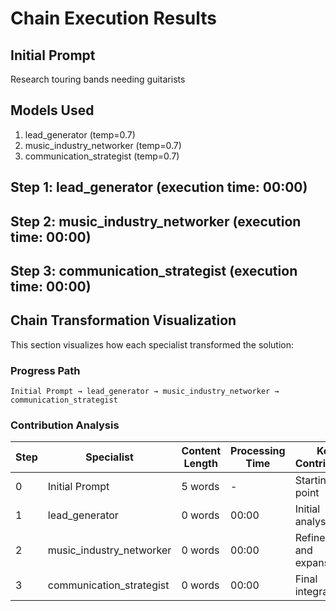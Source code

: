 # Chain Execution Results

## Initial Prompt

Research touring bands needing guitarists

## Models Used

1. lead_generator (temp=0.7)
2. music_industry_networker (temp=0.7)
3. communication_strategist (temp=0.7)

## Step 1: lead_generator (execution time: 00:00)



## Step 2: music_industry_networker (execution time: 00:00)



## Step 3: communication_strategist (execution time: 00:00)



## Chain Transformation Visualization

This section visualizes how each specialist transformed the solution:

### Progress Path

```
Initial Prompt → lead_generator → music_industry_networker → communication_strategist
```

### Contribution Analysis

| Step | Specialist | Content Length | Processing Time | Key Contribution |
|------|------------|----------------|-----------------|------------------|
| 0 | Initial Prompt | 5 words | - | Starting point |
| 1 | lead_generator | 0 words | 00:00 | Initial analysis |
| 2 | music_industry_networker | 0 words | 00:00 | Refinement and expansion |
| 3 | communication_strategist | 0 words | 00:00 | Final integration |
